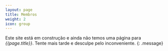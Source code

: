 ```yaml
---
layout: page
title: Membros
weight: 2
icon: group
---
```


Este site está em construção e ainda não temos uma página para
*{{page.title}}*. Tente mais tarde e desculpe pelo inconveniente.
{: .message}

